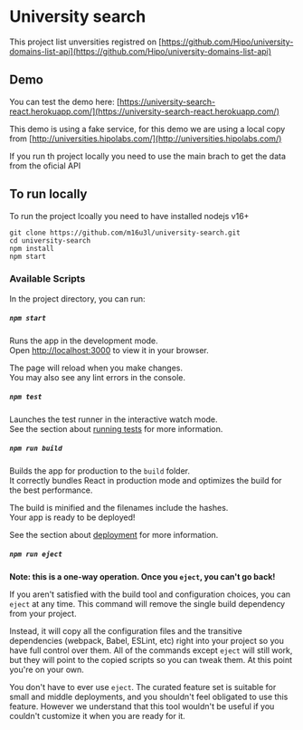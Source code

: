 # University search

This project list unversities registred on [https://github.com/Hipo/university-domains-list-api](https://github.com/Hipo/university-domains-list-api) 

## Demo

You can test the demo here: [https://university-search-react.herokuapp.com/](https://university-search-react.herokuapp.com/)

This demo is using a fake service, for this demo we are using a local copy from [http://universities.hipolabs.com/](http://universities.hipolabs.com/)

If you run th project locally you need to use the main brach to get the data from the oficial API

## To run locally

To run the project lcoally you need to have installed nodejs v16+

```
git clone https://github.com/m16u3l/university-search.git
cd university-search
npm install
npm start
```
### Available Scripts

In the project directory, you can run:

##### `npm start`

Runs the app in the development mode.\
Open [http://localhost:3000](http://localhost:3000) to view it in your browser.

The page will reload when you make changes.\
You may also see any lint errors in the console.

##### `npm test`

Launches the test runner in the interactive watch mode.\
See the section about [running tests](https://facebook.github.io/create-react-app/docs/running-tests) for more information.

##### `npm run build`

Builds the app for production to the `build` folder.\
It correctly bundles React in production mode and optimizes the build for the best performance.

The build is minified and the filenames include the hashes.\
Your app is ready to be deployed!

See the section about [deployment](https://facebook.github.io/create-react-app/docs/deployment) for more information.

##### `npm run eject`

**Note: this is a one-way operation. Once you `eject`, you can't go back!**

If you aren't satisfied with the build tool and configuration choices, you can `eject` at any time. This command will remove the single build dependency from your project.

Instead, it will copy all the configuration files and the transitive dependencies (webpack, Babel, ESLint, etc) right into your project so you have full control over them. All of the commands except `eject` will still work, but they will point to the copied scripts so you can tweak them. At this point you're on your own.

You don't have to ever use `eject`. The curated feature set is suitable for small and middle deployments, and you shouldn't feel obligated to use this feature. However we understand that this tool wouldn't be useful if you couldn't customize it when you are ready for it.

